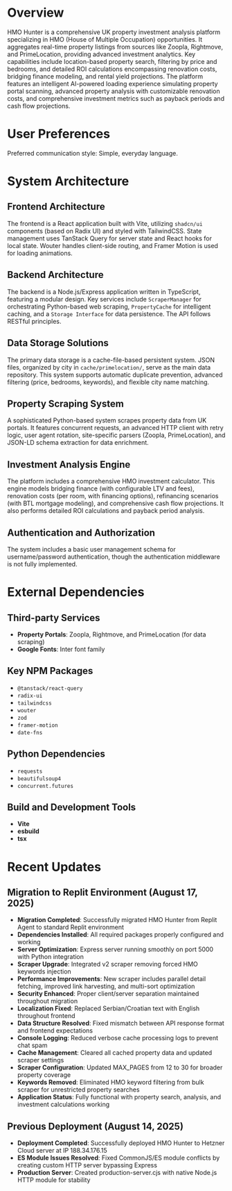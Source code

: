 # Overview
HMO Hunter is a comprehensive UK property investment analysis platform specializing in HMO (House of Multiple Occupation) opportunities. It aggregates real-time property listings from sources like Zoopla, Rightmove, and PrimeLocation, providing advanced investment analytics. Key capabilities include location-based property search, filtering by price and bedrooms, and detailed ROI calculations encompassing renovation costs, bridging finance modeling, and rental yield projections. The platform features an intelligent AI-powered loading experience simulating property portal scanning, advanced property analysis with customizable renovation costs, and comprehensive investment metrics such as payback periods and cash flow projections.

# User Preferences
Preferred communication style: Simple, everyday language.

# System Architecture

## Frontend Architecture
The frontend is a React application built with Vite, utilizing `shadcn/ui` components (based on Radix UI) and styled with TailwindCSS. State management uses TanStack Query for server state and React hooks for local state. Wouter handles client-side routing, and Framer Motion is used for loading animations.

## Backend Architecture
The backend is a Node.js/Express application written in TypeScript, featuring a modular design. Key services include `ScraperManager` for orchestrating Python-based web scraping, `PropertyCache` for intelligent caching, and a `Storage Interface` for data persistence. The API follows RESTful principles.

## Data Storage Solutions
The primary data storage is a cache-file-based persistent system. JSON files, organized by city in `cache/primelocation/`, serve as the main data repository. This system supports automatic duplicate prevention, advanced filtering (price, bedrooms, keywords), and flexible city name matching.

## Property Scraping System
A sophisticated Python-based system scrapes property data from UK portals. It features concurrent requests, an advanced HTTP client with retry logic, user agent rotation, site-specific parsers (Zoopla, PrimeLocation), and JSON-LD schema extraction for data enrichment.

## Investment Analysis Engine
The platform includes a comprehensive HMO investment calculator. This engine models bridging finance (with configurable LTV and fees), renovation costs (per room, with financing options), refinancing scenarios (with BTL mortgage modeling), and comprehensive cash flow projections. It also performs detailed ROI calculations and payback period analysis.

## Authentication and Authorization
The system includes a basic user management schema for username/password authentication, though the authentication middleware is not fully implemented.

# External Dependencies

## Third-party Services
- **Property Portals**: Zoopla, Rightmove, and PrimeLocation (for data scraping)
- **Google Fonts**: Inter font family

## Key NPM Packages
- `@tanstack/react-query`
- `radix-ui`
- `tailwindcss`
- `wouter`
- `zod`
- `framer-motion`
- `date-fns`

## Python Dependencies
- `requests`
- `beautifulsoup4`
- `concurrent.futures`

## Build and Development Tools
- **Vite**
- **esbuild**
- **tsx**

# Recent Updates

## Migration to Replit Environment (August 17, 2025)
- **Migration Completed**: Successfully migrated HMO Hunter from Replit Agent to standard Replit environment
- **Dependencies Installed**: All required packages properly configured and working
- **Server Optimization**: Express server running smoothly on port 5000 with Python integration
- **Scraper Upgrade**: Integrated v2 scraper removing forced HMO keywords injection
- **Performance Improvements**: New scraper includes parallel detail fetching, improved link harvesting, and multi-sort optimization
- **Security Enhanced**: Proper client/server separation maintained throughout migration
- **Localization Fixed**: Replaced Serbian/Croatian text with English throughout frontend
- **Data Structure Resolved**: Fixed mismatch between API response format and frontend expectations
- **Console Logging**: Reduced verbose cache processing logs to prevent chat spam
- **Cache Management**: Cleared all cached property data and updated scraper settings
- **Scraper Configuration**: Updated MAX_PAGES from 12 to 30 for broader property coverage
- **Keywords Removed**: Eliminated HMO keyword filtering from bulk scraper for unrestricted property searches
- **Application Status**: Fully functional with property search, analysis, and investment calculations working

## Previous Deployment (August 14, 2025)
- **Deployment Completed**: Successfully deployed HMO Hunter to Hetzner Cloud server at IP 188.34.176.15
- **ES Module Issues Resolved**: Fixed CommonJS/ES module conflicts by creating custom HTTP server bypassing Express
- **Production Server**: Created production-server.cjs with native Node.js HTTP module for stability